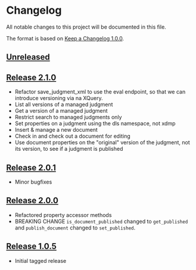 # Changelog

All notable changes to this project will be documented in this file.

The format is based on [Keep a Changelog 1.0.0].

## [Unreleased]

## [Release 2.1.0]
- Refactor save_judgment_xml to use the eval endpoint, so that we can introduce versioning via na XQuery.
- List all versions of a managed judgment
- Get a version of a managed judgment
- Restrict search to managed judgments only
- Set properties on a judgment using the dls namespace, not xdmp
- Insert & manage a new document
- Check in and check out a document for editing
- Use document properties on the "original" version of the judgment, not its version, to see if a judgment is published

## [Release 2.0.1]
- Minor bugfixes

## [Release 2.0.0]
- Refactored property accessor methods
- BREAKING CHANGE `is_document_published` changed to `get_published` and `publish_document` changed to `set_published`.

## [Release 1.0.5]
- Initial tagged release

[unreleased]: https://github.com/nationalarchives/ds-caselaw-custom-api-client/compare/relese-2.1.0...HEAD
[Release 2.1.0]: https://github.com/nationalarchives/ds-caselaw-custom-api-client/compare/release-2.0.1...release-2.1.0
[release 2.0.1]: https://github.com/nationalarchives/ds-caselaw-custom-api-client/compare/release-2.0.0...release-2.0.1
[release 2.0.0]: https://github.com/nationalarchives/ds-caselaw-custom-api-client/compare/release-1.0.5...release-2.0.0
[release 1.0.5]: https://github.com/nationalarchives/ds-caselaw-custom-api-client/releases/tag/release-1.0.5
[keep a changelog 1.0.0]: https://keepachangelog.com/en/1.0.0/